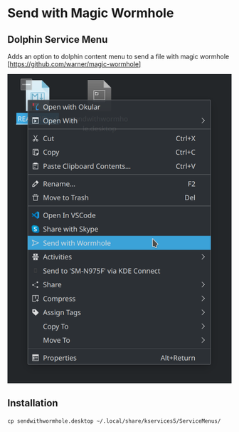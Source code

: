 # Send with Magic Wormhole
## Dolphin Service Menu

Adds an option to dolphin content menu to send a file with magic wormhole
[https://github.com/warner/magic-wormhole]


![Dolphin Content Menu!](screenshot.png "Dolphin Content Menu")


## Installation

`cp sendwithwormhole.desktop ~/.local/share/kservices5/ServiceMenus/`


